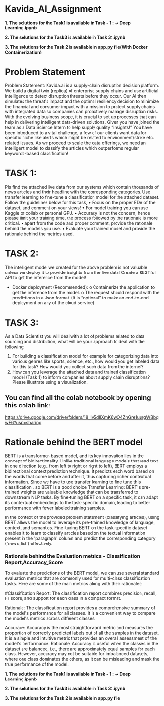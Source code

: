 # Kavida_AI_Assignment



**1. The solutions for the Task1 is available in Task - 1 : -> Deep Learning.ipynb**

**2. The solutions for the Task3 is available in Task 3:.ipynb**


**3. The solutions for the Task 2 is available in app.py file(With Docker Containerization)**



# Problem Statement

Problem Statement:
Kavida.ai is a supply-chain disruption decision platform. We build a digital twin (replica) of enterprise supply chains and use artificial intelligence to detect disruption threats before they occur. Our AI then simulates the threat's impact and the optimal resiliency decision to minimize the financial and consumer impact with a mission to protect supply chains with integrated data so companies can proactively manage disruption risks. With the evolving business scope, it is crucial to set up processes that can help in delivering intelligent data-driven solutions.
Given you have joined the team as a Data Science Intern to help supply quality “Insights!”
You have been introduced to a vital challenge, a few of our clients want data for specific niche like alerts which might be related to environment/strike etc. related issues. As we proceed to scale the data offerings, we need an intelligent model to classify the articles which outperforms regular keywords-based classification!
# TASK 1:
Pls find the attached live data from our systems which contain thousands of news articles and their headline with the corresponding categories.
Use transfer learning to fine-tune a classification model for the attached dataset.
Follow the guidelines below for this task,
• Focus on the proper EDA of the dataset, and comment on your views!
• For model training you can use Kaggle or collab or personal GPU.
• Accuracy is not the concern, hence please limit your training time, the process followed by the rationale is more critical.
• apart from the code and proper comment, provide the rationale behind the models you use.
• Evaluate your trained model and provide the rationale behind the metrics used.
# TASK 2:
The intelligent model we created for the above problem is not valuable unless we deploy it to provide insights from the live data!
Create a RESTful API to get the inference from the model!
- Docker deployment (Recommended):
o Containerize the application to get the inference from the model.
o The request should respond with the predictions in a Json format.
(It is “optional” to make an end-to-end deployment on any of the cloud service)
# TASK 3:
As a Data Scientist you will deal with a lot of problems related to data sourcing and distribution, what will be your approach to deal with the following:
1. For building a classification model for example for categorizing data into various genres like sports, science, etc., how would you get labeled data for this task? How would you collect such data from the internet?
2. How can you leverage the attached data and trained classification model (Task 1) to inform companies about supply chain disruptions? Please illustrate using a visualization.





## You can find all the colab notebook by opening this colab link:
https://drive.google.com/drive/folders/18_Iv5dllXmK6wO4ZnGre1uurgWBbqwF6?usp=sharing


# Rationale behind the BERT model

BERT is a transformer-based model, and its key innovation lies in the concept of bidirectionality. Unlike traditional language models that read text in one direction (e.g., from left to right or right to left), BERT employs a bidirectional context prediction technique. It predicts each word based on the words that come before and after it, thus capturing richer contextual information.
Since we have to use transfer learning to fine tune this classification , so BERT is a good choice Transfer Learning: BERT's pre-trained weights are valuable knowledge that can be transferred to downstream NLP tasks. By fine-tuning BERT on a specific task, it can adapt its contextual embeddings to the task-specific domain, leading to better performance with fewer labeled training samples.

In the context of the provided problem statement (classifying articles), using BERT allows the model to leverage its pre-trained knowledge of language, context, and semantics. Fine-tuning BERT on the task-specific dataset enables it to learn to classify articles based on the textual information present in the 'paragraph' column and predict the corresponding category ('news_list') effectively.




### Rationale behind the Evaluation metrics -  Classification Report,Accuracy_Score

To evaluate the predictions of the BERT model, we can use several standard evaluation metrics that are commonly used for multi-class classification tasks. Here are some of the main metrics along with their rationales:

#Classification Report: The classification report combines precision, recall, F1 score, and support for each class in a compact format.

Rationale: The classification report provides a comprehensive summary of the model's performance for all classes. It is a convenient way to compare the model's metrics across different classes.


Accuracy: Accuracy is the most straightforward metric and measures the proportion of correctly predicted labels out of all the samples in the dataset.
It is a simple and intuitive metric that provides an overall assessment of the model's performance.
Rationale: Accuracy is useful when the classes in the dataset are balanced, i.e., there are approximately equal samples for each class. However, accuracy may not
be suitable for imbalanced datasets, where one class dominates the others, as it can be misleading and mask the true performance of the model.





**1. The solutions for the Task1 is available in Task - 1 : -> Deep Learning.ipynb**

**2. The solutions for the Task3 is available in Task 3:.ipynb**


**3. The solutions for the Task 2 is available in app.py file**
